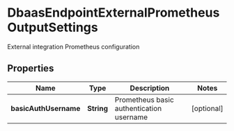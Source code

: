 

# DbaasEndpointExternalPrometheusOutputSettings

External integration Prometheus configuration

## Properties

| Name | Type | Description | Notes |
|------------ | ------------- | ------------- | -------------|
|**basicAuthUsername** | **String** | Prometheus basic authentication username |  [optional] |



